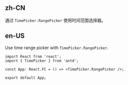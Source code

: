 ## zh-CN

通过 `TimePicker.RangePicker` 使用时间范围选择器。

## en-US

Use time range picker with `TimePicker.RangePicker`.
```tsx
import React from 'react';
import { TimePicker } from 'antd';

const App: React.FC = () => <TimePicker.RangePicker />;

export default App;
```
